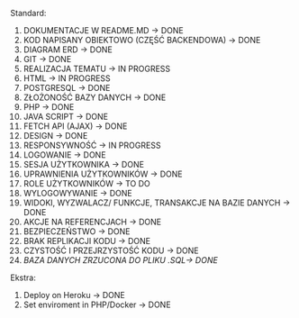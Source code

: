 Standard:
1. DOKUMENTACJE W README.MD -> DONE
2. KOD NAPISANY OBIEKTOWO (CZĘŚĆ BACKENDOWA) -> DONE
3. DIAGRAM ERD -> DONE
4. GIT -> DONE
5. REALIZACJA TEMATU -> IN PROGRESS
6. HTML -> IN PROGRESS
7. POSTGRESQL -> DONE    
8. ZŁOŻONOŚĆ BAZY DANYCH -> DONE
9. PHP -> DONE
10. JAVA SCRIPT -> DONE
11. FETCH API (AJAX) -> DONE
12. DESIGN -> DONE
13. RESPONSYWNOŚĆ -> IN PROGRESS
14. LOGOWANIE -> DONE
15. SESJA UŻYTKOWNIKA -> DONE
16. UPRAWNIENIA UŻYTKOWNIKÓW -> DONE
17. ROLE UŻYTKOWNIKÓW -> TO DO
18. WYLOGOWYWANIE -> DONE
19. WIDOKI, WYZWALACZ/ FUNKCJE, TRANSAKCJE NA BAZIE DANYCH  -> DONE
20. AKCJE NA REFERENCJACH  -> DONE
21. BEZPIECZEŃSTWO -> DONE
22. BRAK REPLIKACJI KODU -> DONE
23. CZYSTOŚĆ I PRZEJRZYSTOŚĆ KODU -> DONE
24. *BAZA DANYCH ZRZUCONA DO PLIKU .SQL-> DONE*

Ekstra:
1. Deploy on Heroku -> DONE
2. Set enviroment in PHP/Docker -> DONE
